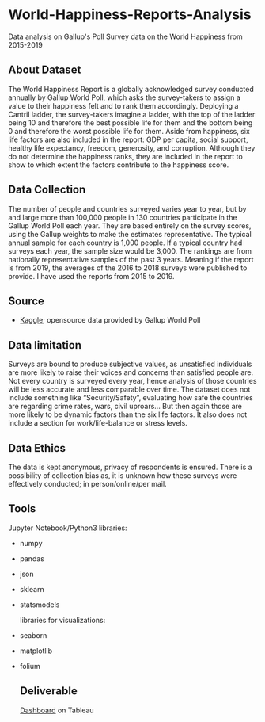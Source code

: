 # World-Happiness-Reports-Analysis
Data analysis on Gallup's Poll Survey data on the World Happiness from 2015-2019

## About Dataset
The World Happiness Report is a globally acknowledged survey conducted annually by Gallup World Poll, which asks the survey-takers to assign a value to their happiness felt and to rank them accordingly. Deploying a Cantril ladder, the survey-takers imagine a ladder, with the top of the ladder being 10 and therefore the best possible life for them and the bottom being 0 and therefore the worst possible life for them. Aside from happiness, six life factors are also included in the report: GDP per capita, social support, healthy life expectancy, freedom, generosity, and corruption. Although they do not determine the happiness ranks, they are included in the report to show to which extent the factors contribute to the happiness score.

## Data Collection
The number of people and countries surveyed varies year to year, but by and large more than 100,000 people in 130 countries participate in the Gallup World Poll each year. They are based entirely on the survey scores, using the Gallup weights to make the estimates representative. 
The typical annual sample for each country is 1,000 people. If a typical country had surveys each year, the sample size would be 3,000. The rankings are from nationally representative samples of the past 3 years. Meaning if the report is from 2019, the averages of the 2016 to 2018 surveys were published to provide.
I have used the reports from 2015 to 2019.

## Source
- <a href="https://www.kaggle.com/datasets/unsdsn/world-happiness/">Kaggle</a>; opensource data provided by Gallup World Poll

## Data limitation
Surveys are bound to produce subjective values, as unsatisfied individuals are more likely to raise their voices and concerns than satisfied people are. 
Not every country is surveyed every year, hence analysis of those countries will be less accurate and less comparable over time.
The dataset does not include something like “Security/Safety”, evaluating how safe the countries are regarding crime rates, wars, civil uproars… But then again those are more likely to be dynamic factors than the six life factors. It also does not include a section for work/life-balance or stress levels.

## Data Ethics
The data is kept anonymous, privacy of respondents is ensured. There is a possibility of collection bias as, it is unknown how these surveys were effectively conducted; in person/online/per mail.

## Tools
Jupyter Notebook/Python3 libraries:
- numpy
- pandas
- json
- sklearn
- statsmodels


  libraries for visualizations:
- seaborn
- matplotlib
- folium

  ## Deliverable
  <a href="https://public.tableau.com/views/WorldHappinessReportsAnalysis2015-2019/Story1?:language=de-DE&publish=yes&:display_count=n&:origin=viz_share_link">Dashboard</a> on Tableau
